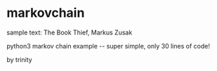 # markovchain
sample text: The Book Thief, Markus Zusak

python3 markov chain example -- super simple, only 30 lines of code!

by trinity

